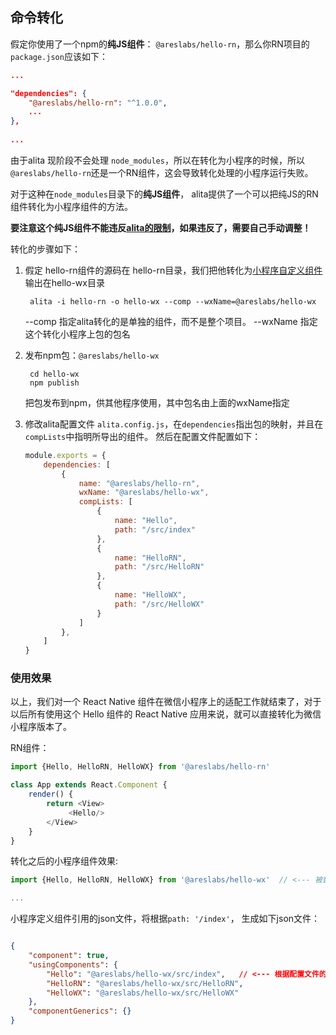 ## 命令转化

假定你使用了一个npm的**纯JS组件**： `@areslabs/hello-rn`，那么你RN项目的`package.json`应该如下：

```json
...

"dependencies": {
    "@areslabs/hello-rn": "^1.0.0",
    ...
},
  
...
```

由于alita 现阶段不会处理 `node_modules`，所以在转化为小程序的时候，所以`@areslabs/hello-rn`还是一个RN组件，这会导致转化处理的小程序运行失败。

对于这种在`node_modules`目录下的**纯JS组件**， alita提供了一个可以把纯JS的RN组件转化为小程序组件的方法。

**要注意这个纯JS组件不能违反[alita的限制](./要求与限制.md)，如果违反了，需要自己手动调整！**

转化的步骤如下：

1. 假定 hello-rn组件的源码在  hello-rn目录，我们把他转化为[小程序自定义组件](https://developers.weixin.qq.com/miniprogram/dev/reference/api/Component.html)输出在hello-wx目录 
    ```
     alita -i hello-rn -o hello-wx --comp --wxName=@areslabs/hello-wx
    ```
    --comp 指定alita转化的是单独的组件，而不是整个项目。 
    --wxName 指定 这个转化小程序上包的包名

2. 发布npm包：`@areslabs/hello-wx`
   ```
    cd hello-wx
    npm publish
   ``` 
   把包发布到npm，供其他程序使用，其中包名由上面的wxName指定
   
3. 修改alita配置文件 `alita.config.js`，在`dependencies`指出包的映射，并且在`compLists`中指明所导出的组件。
   然后在配置文件配置如下： 
   
   ```javascript
   module.exports = {   
       dependencies: [
           {
               name: "@areslabs/hello-rn",
               wxName: "@areslabs/hello-wx",
               compLists: [
                   {
                       name: "Hello",
                       path: "/src/index"
                   },
                   {
                       name: "HelloRN",
                       path: "/src/HelloRN"
                   },
                   {
                       name: "HelloWX",
                       path: "/src/HelloWX"
                   }
               ]
           },
       ]
   }
   ```   
   
   
### 使用效果

以上，我们对一个 React Native 组件在微信小程序上的适配工作就结束了，对于以后所有使用这个 Hello 组件的 React Native 应用来说，就可以直接转化为微信小程序版本了。

RN组件：

```javascript
import {Hello, HelloRN, HelloWX} from '@areslabs/hello-rn'

class App extends React.Component {
    render() {
    	return <View>
    	     <Hello/>
    	</View>
    }
}
```

转化之后的小程序组件效果:

```javascript
import {Hello, HelloRN, HelloWX} from '@areslabs/hello-wx'  // <--- 被替换为@areslabs/hello-wx

...
```

小程序定义组件引用的json文件，将根据`path: '/index'`， 生成如下json文件：
```json

{
	"component": true,
	"usingComponents": {
		"Hello": "@areslabs/hello-wx/src/index",   // <--- 根据配置文件的path 生成json文件
		"HelloRN": "@areslabs/hello-wx/src/HelloRN",
		"HelloWX": "@areslabs/hello-wx/src/HelloWX"
	},
	"componentGenerics": {}
}
```
   
 